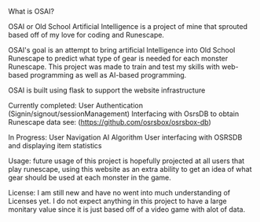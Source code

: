 What is OSAI?

OSAI or Old School Artificial Intelligence is a project of mine that sprouted based off of my love for coding and Runescape. 

OSAI's goal is an attempt to bring artificial Intelligence into Old School Runescape to predict what type of gear is needed for each monster Runescape. 
This project was made to train and test my skills with web-based programming as well as AI-based programming. 

OSAI is built using flask to support the website infrastructure 


Currently completed:
User Authentication (Signin/signout/sessionManagement)
Interfacing with OsrsDB to obtain Runescape data see: (https://github.com/osrsbox/osrsbox-db)

In Progress:
User Navigation
AI Algorithm
User interfacing with OSRSDB and displaying item statistics 

Usage: 
  future usage of this project is hopefully projected at all users that play runescape, using this website as an extra ability to get an idea of what gear should be used at each monster in the game. 
  
License: 
  I am still new and have no went into much understanding of Licenses yet. I do not expect anything in this project to have a large monitary value since it is just based off of a video game with alot of data. 
